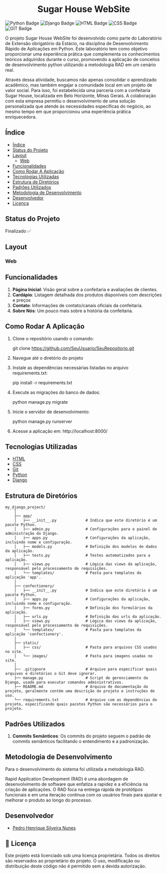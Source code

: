 <h1 align="center">Sugar House WebSite</h1>

![Python Badge](https://img.shields.io/badge/python-3670A0?style=for-the-badge&logo=python&logoColor=ffdd54)
![Django Badge](https://img.shields.io/badge/Django-092E20?style=for-the-badge&logo=django&logoColor=green)
![HTML Badge](https://img.shields.io/badge/HTML5-E34F26?style=for-the-badge&logo=html5&logoColor=white)
![CSS Badge](https://img.shields.io/badge/CSS3-1572B6?style=for-the-badge&logo=css3&logoColor=white)
![GIT Badge](https://img.shields.io/badge/git-orange?style=for-the-badge&logo=git&logoColor=white)


O projeto Sugar House WebSite foi desenvolvido como parte do Laboratório de Extensão obrigatório da Estácio, na disciplina de Desenvolvimento Rápido de Aplicações em Python. Este laboratório tem como objetivo proporcionar uma experiência prática que complementa os conhecimentos teóricos adquiridos durante o curso, promovendo a aplicação de conceitos de desenvolvimento python utilizando a metodologia RAD em um cenário real.

Através dessa atividade, buscamos não apenas consolidar o aprendizado acadêmico, mas também engajar a comunidade local em um projeto de valor social. Para isso, foi estabelecida uma parceria com a confeitaria Sugar House, localizada em Belo Horizonte, Minas Gerais. A colaboração com esta empresa permitiu o desenvolvimento de uma solução personalizada que atende às necessidades específicas do negócio, ao mesmo tempo em que proporcionou uma experiência prática enriquecedora.


##  Índice
- [Índice](#-índice)
- [ Status do Projeto](#-status-do-projeto)
- [Layout](#-layout)
  - [Web](#web)
- [Funcionalidades](#-funcionalidades)
- [Como Rodar A Aplicação](#-como-rodar-a-aplicação)
- [Tecnologias Utilizadas](#-tecnologias-utilizadas)
- [Estrutura de Diretórios](#-estrutura-de-diretórios)
- [Padrões Utilizados](#-padrões-utilizados)
- [Metodologia de Desenvolvimento](#-metodologia-de-desenvolvimento)
- [Desenvolvedor](#-desenvolvedor)
- [Licença](#-licença)

## Status do Projeto
Finalizado ✅


## Layout

### Web



## Funcionalidades
1. **Página Inicial**: Visão geral sobre a confeitaria e avaliações de clientes.
2. **Cardápio**: Listagem detalhada dos produtos disponíveis com descrições e preços
3. **Contato**: Informações de contato/canais oficiais da confeitaria.
4. **Sobre Nós**: Um pouco mais sobre a história da confeitaria.



## Como Rodar A Aplicação

1. Clone o repositório usando o comando:
    
    git clone https://github.com/SeuUsuario/SeuRepositorio.git

2. Navegue até o diretório do projeto

3. Instale as dependências necessárias listadas no arquivo requirements.txt:

    pip install -r requirements.txt
    
4. Execute as migrações do banco de dados:

    python manage.py migrate
    
5. Inicie o servidor de desenvolvimento:

    python manage.py runserver
    
6. Acesse a aplicação em: http://localhost:8000/


    

## Tecnologias Utilizadas
- [HTML](https://www.w3.org/html/)
- [CSS](https://developer.mozilla.org/pt-BR/docs/Web/CSS)
- [Git](https://git-scm.com/)
- [Python](https://www.python.org/)
- [Django](https://www.djangoproject.com/)


## Estrutura de Diretórios

    my_django_project/
        │
        ├── app/
        │   ├── __init__.py             # Indica que este diretório é um pacote Python.
        │   ├── admin.py                # Configurações para o painel de administração do Django.
        │   ├── apps.py                 # Configurações da aplicação, incluindo nome e configuração.
        │   ├── models.py               # Definição dos modelos de dados da aplicação.
        │   ├── tests.py                # Testes automatizados para a aplicação.
        │   ├── views.py                # Lógica das views da aplicação, responsável pelo processamento de requisições.
        │   └── templates/              # Pasta para templates da aplicação 'app'.
        │
        ├── confectionery/
        │   ├── __init__.py             # Indica que este diretório é um pacote Python.
        │   ├── apps.py                 # Configurações da aplicação, incluindo nome e configuração.
        │   ├── forms.py                # Definição dos formulários da aplicação.
        │   ├── urls.py                 # Definição das urls da aplicação.
        │   ├── views.py                # Lógica das views da aplicação, responsável pelo processamento de requisições.
        │   └── templates/              # Pasta para templates da aplicação 'confectionery'.
        │
        ├── static/
        │   ├── css/                    # Pasta para arquivos CSS usados no site.
        │   └── images/                 # Pasta para imagens usadas no site.
        │
        ├── .gitignore                  # Arquivo para especificar quais arquivos e diretórios o Git deve ignorar.
        ├── manage.py                   # Script de gerenciamento do Django, usado para executar comandos administrativos.
        ├── README.md                   # Arquivo de documentação do projeto, geralmente contém uma descrição do projeto e instruções de uso.
        └── requirements.txt            # Arquivo com as dependências do projeto, especificando quais pacotes Python são necessários para o projeto.
    
## Padrões Utilizados
1. **Commits Semânticos**: Os commits do projeto seguem o padrão de commits semânticos facilitando o entendimento e a padronização.

## Metodologia de Desenvolvimento
Para o desenvolvimento do sistema foi utilizada a metodologia RAD.

Rapid Application Development (RAD) é uma abordagem de desenvolvimento de software que enfatiza a rapidez e a eficiência na criação de aplicações. O RAD foca na entrega rápida de protótipos funcionais e em uma iteração contínua com os usuários finais para ajustar e melhorar o produto ao longo do processo.

## Desenvolvedor
- [Pedro Henrique Silveira Nunes](https://github.com/PedroNunesBH)

## 📝 Licença
Este projeto está licenciado sob uma licença proprietária. Todos os direitos são reservados ao proprietário do projeto. O uso, modificação ou distribuição deste código não é permitido sem a devida autorização.